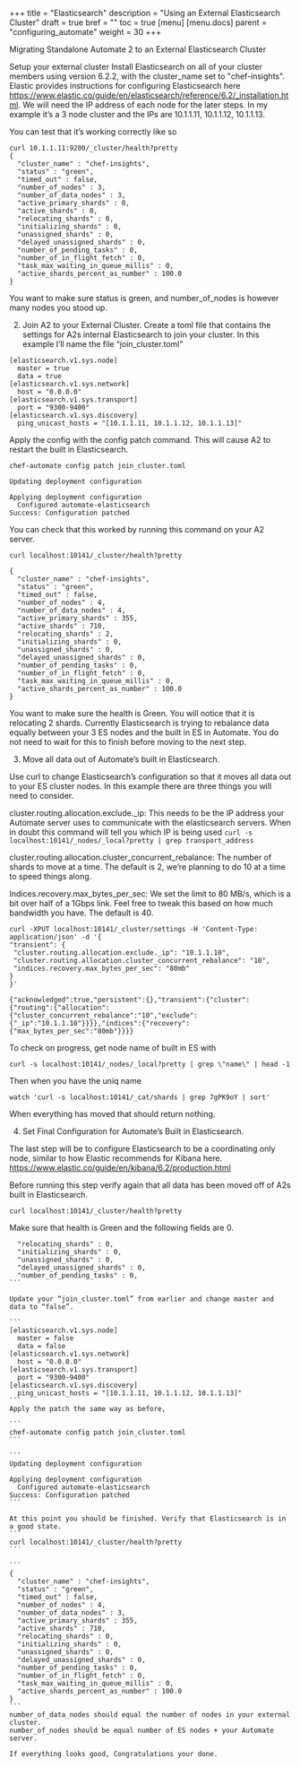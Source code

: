 +++
title = "Elasticsearch"
description = "Using an External Elasticsearch Cluster"
draft = true
bref = ""
toc = true
[menu]
  [menu.docs]
    parent = "configuring_automate"
    weight = 30
+++

Migrating Standalone Automate 2 to an External Elasticsearch Cluster

Setup your external cluster
Install Elasticsearch on all of your cluster members using version 6.2.2, with the cluster_name set to "chef-insights". Elastic provides instructions for configuring Elasticsearch here https://www.elastic.co/guide/en/elasticsearch/reference/6.2/_installation.html.
We will need the IP address of each node for the later steps. In my example it’s a 3 node cluster and the IPs are 10.1.1.11, 10.1.1.12, 10.1.1.13.

You can test that it’s working correctly like so
```
curl 10.1.1.11:9200/_cluster/health?pretty
{
  "cluster_name" : "chef-insights",
  "status" : "green",
  "timed_out" : false,
  "number_of_nodes" : 3,
  "number_of_data_nodes" : 3,
  "active_primary_shards" : 0,
  "active_shards" : 0,
  "relocating_shards" : 0,
  "initializing_shards" : 0,
  "unassigned_shards" : 0,
  "delayed_unassigned_shards" : 0,
  "number_of_pending_tasks" : 0,
  "number_of_in_flight_fetch" : 0,
  "task_max_waiting_in_queue_millis" : 0,
  "active_shards_percent_as_number" : 100.0
}
```
You want to make sure status is green, and number_of_nodes is however many nodes you stood up.






2. Join A2 to your External Cluster.
Create a toml file that contains the settings for A2s internal Elasticsearch to join your cluster.
In this example I’ll name the file “join_cluster.toml”
```
[elasticsearch.v1.sys.node]
  master = true
  data = true
[elasticsearch.v1.sys.network]
  host = "0.0.0.0"
[elasticsearch.v1.sys.transport]
  port = "9300-9400"
[elasticsearch.v1.sys.discovery]
  ping_unicast_hosts = "[10.1.1.11, 10.1.1.12, 10.1.1.13]"
```
Apply the config with the config patch command. This will cause A2 to restart the built in Elasticsearch.
```
chef-automate config patch join_cluster.toml
```

```
Updating deployment configuration

Applying deployment configuration
  Configured automate-elasticsearch
Success: Configuration patched
```
You can check that this worked by running this command on your A2 server.

```
curl localhost:10141/_cluster/health?pretty
```

```
{
  "cluster_name" : "chef-insights",
  "status" : "green",
  "timed_out" : false,
  "number_of_nodes" : 4,
  "number_of_data_nodes" : 4,
  "active_primary_shards" : 355,
  "active_shards" : 710,
  "relocating_shards" : 2,
  "initializing_shards" : 0,
  "unassigned_shards" : 0,
  "delayed_unassigned_shards" : 0,
  "number_of_pending_tasks" : 0,
  "number_of_in_flight_fetch" : 0,
  "task_max_waiting_in_queue_millis" : 0,
  "active_shards_percent_as_number" : 100.0
}
```
You want to make sure the health is Green. You will notice that it is relocating 2 shards. Currently Elasticsearch is trying to rebalance data equally between your 3 ES nodes and the built in ES in Automate. You do not need to wait for this to finish before moving to the next step.

3. Move all data out of Automate’s built in Elasticsearch.


Use curl to change Elasticsearch’s configuration so that it moves all data out to your ES cluster nodes. In this example there are three things you will need to consider.

cluster.routing.allocation.exclude._ip: This needs to be the IP address your Automate server uses to communicate with the elasticsearch servers.
When in doubt this command will tell you which IP is being used
`curl -s localhost:10141/_nodes/_local?pretty | grep transport_address`

cluster.routing.allocation.cluster_concurrent_rebalance: The number of shards to move at a time. The default is 2, we’re planning to do 10 at a time to speed things along.

Indices.recovery.max_bytes_per_sec: We set the limit to 80 MB/s, which is a bit over half of a 1Gbps link. Feel free to tweak this based on how much bandwidth you have. The default is 40.

```
curl -XPUT localhost:10141/_cluster/settings -H 'Content-Type: application/json' -d '{
"transient": {
 "cluster.routing.allocation.exclude._ip": "10.1.1.10",
 "cluster.routing.allocation.cluster_concurrent_rebalance": "10",
 "indices.recovery.max_bytes_per_sec": "80mb"
}
}'
```


```
{"acknowledged":true,"persistent":{},"transient":{"cluster":{"routing":{"allocation":{"cluster_concurrent_rebalance":"10","exclude":{"_ip":"10.1.1.10"}}}},"indices":{"recovery":{"max_bytes_per_sec":"80mb"}}}}
```

To check on progress, get node name of built in ES with
```
curl -s localhost:10141/_nodes/_local?pretty | grep \"name\" | head -1
```
Then when you have the uniq name
```
watch 'curl -s localhost:10141/_cat/shards | grep 7gPK9oY | sort'
```
When everything has moved that should return nothing.


4. Set Final Configuration for Automate’s Built in Elasticsearch.


The last step will be to configure Elasticsearch to be a coordinating only node, similar to how Elastic recommends for Kibana here. https://www.elastic.co/guide/en/kibana/6.2/production.html

Before running this step verify again that all data has been moved off of A2s built in Elasticsearch.
```
curl localhost:10141/_cluster/health?pretty
```
Make sure that health is Green and the following fields are 0.
````
  "relocating_shards" : 0,
  "initializing_shards" : 0,
  "unassigned_shards" : 0,
  "delayed_unassigned_shards" : 0,
  "number_of_pending_tasks" : 0,
```

Update your “join_cluster.toml” from earlier and change master and data to “false”.

```
[elasticsearch.v1.sys.node]
  master = false
  data = false
[elasticsearch.v1.sys.network]
  host = "0.0.0.0"
[elasticsearch.v1.sys.transport]
  port = "9300-9400"
[elasticsearch.v1.sys.discovery]
  ping_unicast_hosts = "[10.1.1.11, 10.1.1.12, 10.1.1.13]"
```
Apply the patch the same way as before,

```
chef-automate config patch join_cluster.toml
```

```
Updating deployment configuration

Applying deployment configuration
  Configured automate-elasticsearch
Success: Configuration patched
```

At this point you should be finished. Verify that Elasticsearch is in a good state.
```
curl localhost:10141/_cluster/health?pretty
```

```
{
  "cluster_name" : "chef-insights",
  "status" : "green",
  "timed_out" : false,
  "number_of_nodes" : 4,
  "number_of_data_nodes" : 3,
  "active_primary_shards" : 355,
  "active_shards" : 710,
  "relocating_shards" : 0,
  "initializing_shards" : 0,
  "unassigned_shards" : 0,
  "delayed_unassigned_shards" : 0,
  "number_of_pending_tasks" : 0,
  "number_of_in_flight_fetch" : 0,
  "task_max_waiting_in_queue_millis" : 0,
  "active_shards_percent_as_number" : 100.0
}
```
number_of_data_nodes should equal the number of nodes in your external cluster.
number_of_nodes should be equal number of ES nodes + your Automate server.

If everything looks good, Congratulations your done.
